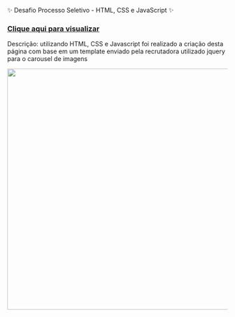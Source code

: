 ✨ Desafio Processo Seletivo - HTML, CSS e JavaScript ✨
### [Clique aqui para visualizar](https://jessicamotta.github.io/ProcessoSeletivo/)

Descrição: utilizando HTML, CSS e Javascript foi realizado a criação desta página com base em um template enviado pela recrutadora 
utilizado jquery para o carousel de imagens 

<!--Imagem Template-->
<div align ="center" >
<img src ="https://user-images.githubusercontent.com/80103910/180449412-4985b99c-8930-452e-a769-ea928816b4bf.jpeg" width="550px" height="550px" />
</div>
